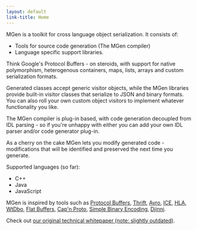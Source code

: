 ```yaml
---
layout: default
link-title: Home
---
```


MGen is a toolkit for cross language object serialization. It consists of:

 * Tools for source code generation (The MGen compiler)
 * Language specific support libraries.

Think Google's Protocol Buffers - on steroids, with support for native polymorphism, heterogenous containers, maps, lists, arrays and custom serialization formats.

Generated classes accept generic visitor objects, while the MGen libraries provide built-in visitor classes that serialize to JSON and binary formats. You can also roll your own custom object visitors to implement whatever functionality you like.

The MGen compiler is plug-in based, with code generation decoupled from IDL parsing - so if you're unhappy with either you can add your own IDL parser and/or code generator plug-in.

As a cherry on the cake MGen lets you modify generated code - modifications that will be identified and preserved the next time you generate.

Supported languages (so far):

 * C++
 * Java
 * JavaScript
 

MGen is inspired by tools such as [Protocol Buffers](https://code.google.com/p/protobuf/), [Thrift](http://thrift.apache.org/), [Avro](http://avro.apache.org/), [ICE](http://www.zeroc.com/ice.html "Internet Communications Engine"), [HLA](http://en.wikipedia.org/wiki/High-level_architecture_(simulation) "High level architecture"), [WtDbo](http://www.webtoolkit.eu/wt/), [Flat Buffers](http://google.github.io/flatbuffers/), [Cap'n Proto](http://kentonv.github.io/capnproto/), [Simple Binary Encoding](https://github.com/real-logic/simple-binary-encoding),
[Djinni](https://github.com/dropbox/djinni).

Check out [our original technical whitepaper (note: slightly outdated)](http://culvertsoft.se/docs/WhitePaper.pdf).
